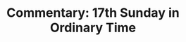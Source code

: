 ---
title: "Commentary: 17th Sunday in Ordinary Time"
layout: reader
description: "Theme: Priority of values"
feature_image: posts/commentary-ordinary-time.jpg
category: commentary
published: true
---
